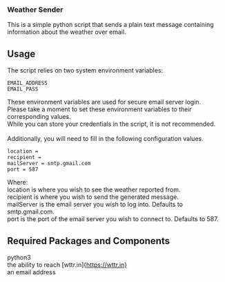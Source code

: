 ### Weather Sender ###

This is a simple python script that sends a plain text message containing information about the weather over email.

## Usage ##

The script relies on two system environment variables: <br />
```
EMAIL_ADDRESS
EMAIL_PASS
```
These environment variables are used for secure email server login. <br />
Please take a moment to set these environment variables to their corresponding values. <br />
While you can store your credentials in the script, it is not recommended. <br />
<br />
Additionally, you will need to fill in the following configuration values. <br />
```
location = 
recipient = 
mailServer = smtp.gmail.com
port = 587 
```
Where: <br />
location is where you wish to see the weather reported from. <br />
recipient is where you wish to send the generated message. <br />
mailServer is the email server you wish to log into. Defaults to smtp.gmail.com. <br />
port is the port of the email server you wish to connect to. Defaults to 587. <br />

## Required Packages and Components ##
python3 <br />
the ability to reach [wttr.in]{https://wttr.in} <br />
an email address
